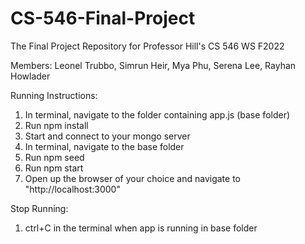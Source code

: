 # CS-546-Final-Project
The Final Project Repository for Professor Hill's CS 546 WS F2022 

Members: Leonel Trubbo, Simrun Heir, Mya Phu, Serena Lee, Rayhan Howlader

Running Instructions:
 1. In terminal, navigate to the folder containing app.js (base folder)
 2. Run npm install
 3. Start and connect to your mongo server
 4. In terminal, navigate to the base folder
 5. Run npm seed
 6. Run npm start
 7. Open up the browser of your choice and navigate to "http://localhost:3000"

Stop Running:
 1. ctrl+C in the terminal when app is running in base folder
